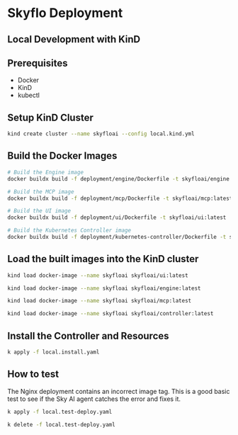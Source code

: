 # Skyflo Deployment

## Local Development with KinD

## Prerequisites

- Docker
- KinD
- kubectl

## Setup KinD Cluster

```bash
kind create cluster --name skyfloai --config local.kind.yml
```

## Build the Docker Images

```bash
# Build the Engine image
docker buildx build -f deployment/engine/Dockerfile -t skyfloai/engine:latest .

# Build the MCP image
docker buildx build -f deployment/mcp/Dockerfile -t skyfloai/mcp:latest .

# Build the UI image
docker buildx build -f deployment/ui/Dockerfile -t skyfloai/ui:latest .

# Build the Kubernetes Controller image
docker buildx build -f deployment/kubernetes-controller/Dockerfile -t skyfloai/controller:latest .
```

## Load the built images into the KinD cluster
```bash
kind load docker-image --name skyfloai skyfloai/ui:latest

kind load docker-image --name skyfloai skyfloai/engine:latest

kind load docker-image --name skyfloai skyfloai/mcp:latest

kind load docker-image --name skyfloai skyfloai/controller:latest
```

## Install the Controller and Resources

```bash
k apply -f local.install.yaml
```

## How to test

The Nginx deployment contains an incorrect image tag. This is a good basic test to see if the Sky AI agent catches the error and fixes it.

```bash
k apply -f local.test-deploy.yaml

k delete -f local.test-deploy.yaml
```